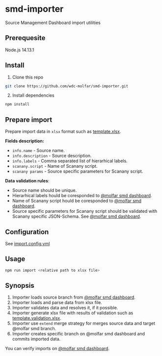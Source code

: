 # smd-importer
Source Management Dashboard import utilities 

## Prerequesite

Node.js 14.13.1

## Install

1. Clone this repo
```sh
git clone https://github.com/wdc-molfar/smd-importer.git
```

2. Install dependencies
```sh
npm install
```

## Prepare import

Prepare import data in ```xlsx``` format such as [template.xlsx](./template.xlsx).

**Fields description:**
- ```info.name``` - Source name.
- ```info.description``` - Source description.
- ```info.labels``` - Comma separated list of hierarhical labels.
- ```scanany.script``` - Name of Scanany script.
- ```scanany params``` - Source specific parameters for Scanany script.

**Data validation rules**:
- Source name should be unique.
- Hierarhical labels hould be coresponded to [@molfar smd dashboard](https://nevada-jace-dev.herokuapp.com/design/@molfar-smd-schema).
- Name of Scanany script hould be coresponded to [@molfar smd dashboard](https://nevada-jace-dev.herokuapp.com/design/@molfar-smd-schema).
- Source specific parameters for Scanany script should be validated with Scanany specific JSON-Schema. See [@molfar smd dashboard](https://nevada-jace-dev.herokuapp.com/design/@molfar-smd-schema).

## Configuration
See [import.config.yml](./import.config.yml)


## Usage

```sh
npm run import <relative path to xlsx file>
```

## Synopsis

1. Importer loads source branch from [@molfar smd dashboard](https://nevada-jace-dev.herokuapp.com/design/@molfar-smd-schema).
2. Importer loads and parse data from xlsx file.
3. Importer validates data and resolves it, if it possible.
4. Importer generate xlsx file with results of validation such as [template.validation.xlsx](./template.validation.xlsx).
5. Importer use ```extend``` merge strategy for merges source data and target @molfar smd branch.
6. Importer creates specific branch on @molfar smd dashboard and commits imported data.

You can verify imports on [@molfar smd dashboard](https://nevada-jace-dev.herokuapp.com/design/@molfar-smd-schema). 

